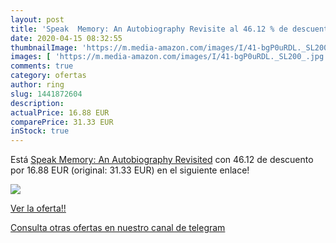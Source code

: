 ```yaml
---
layout: post
title: 'Speak  Memory: An Autobiography Revisite al 46.12 % de descuento'
date: 2020-04-15 08:32:55
thumbnailImage: 'https://m.media-amazon.com/images/I/41-bgP0uRDL._SL200_.jpg'
images: [ 'https://m.media-amazon.com/images/I/41-bgP0uRDL._SL200_.jpg' ]
comments: true
category: ofertas
author: ring
slug: 1441872604
description:
actualPrice: 16.88 EUR
comparePrice: 31.33 EUR
inStock: true
---
```


Está [Speak  Memory: An Autobiography Revisited](https://www.amazon.es/dp/1441872604/?tag=redken-21) con 46.12 de descuento por 16.88 EUR (original: 31.33 EUR) en el siguiente enlace!

[![](https://m.media-amazon.com/images/I/41-bgP0uRDL._SL200_.jpg)](https://www.amazon.es/dp/1441872604/?tag=redken-21)

[Ver la oferta!!](https://www.amazon.es/dp/1441872604/?tag=redken-21)

[Consulta otras ofertas en nuestro canal de telegram](https://t.me/s/ofertas25)
